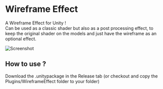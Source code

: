 # Wireframe Effect

A Wireframe Effect for Unity !    
Can be used as a classic shader but also as a post processing effect, to keep the original shader on the models and just have the wireframe as an optional effect.          

![Screenshot](https://raw.githubusercontent.com/ogxd/wireframe-effect-unity/master/Demo/screenshot.gif)

## How to use ?
Download the .unitypackage in the Release tab (or checkout and copy the Plugins/WireframeEffect folder to your folder)